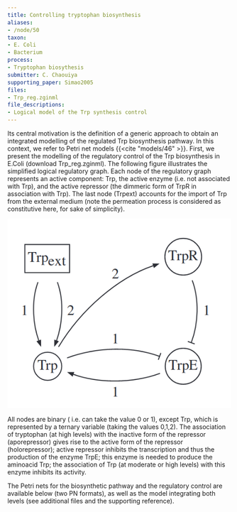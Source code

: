 ```yaml
---
title: Controlling tryptophan biosynthesis
aliases:
- /node/50
taxon: 
- E. Coli
- Bacterium
process: 
- Tryptophan biosythesis
submitter: C. Chaouiya
supporting_paper: Simao2005
files: 
- Trp_reg.zginml
file_descriptions: 
- Logical model of the Trp synthesis control
---
```



Its central motivation is the definition of a generic approach to obtain
an integrated modelling of the regulated Trp biosynthesis pathway.
In this context, we refer to Petri net models {{<cite "models/46" >}}.
First, we present the modelling of the regulatory control of the Trp
biosynthesis in E.Coli (download Trp_reg.zginml). The following figure
illustrates the simplified logical regulatory graph. Each node of the
regulatory graph represents an active component: Trp, the active enzyme (i.e.
not associated with Trp), and the active repressor (the dimmeric form of TrpR
in association with Trp). The last node (Trpext) accounts for the import of
Trp from the external medium (note the permeation process is considered as
constitutive here, for sake of simplicity).



![](lrg.png)


All nodes are binary ( i.e. can take the value 0 or 1), except Trp, which is
represented by a ternary variable (taking the values 0,1,2). The association
of tryptophan (at high levels) with the inactive form of the repressor
(aporepressor) gives rise to the active form of the repressor (holorepressor);
active repressor inhibits the transcription and thus the production of the
enzyme TrpE; this enzyme is needed to produce the aminoacid Trp; the
association of Trp (at moderate or high levels) with this enzyme inhibits its
activity.


The Petri nets for the biosynthetic pathway and the regulatory control are
available below (two PN formats), as well as the model integrating both levels
(see additional files and the supporting reference).



